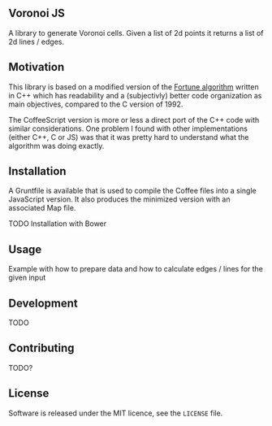 Voronoi JS
----------

A library to generate Voronoi cells. Given a list of 2d points it returns a list of 2d lines / edges.


## Motivation

This library is based on a modified version of the [Fortune algorithm](http://en.wikipedia.org/wiki/Fortune's_algorithm) written in C++ which has readability and a (subjectivly) better code organization as main objectives, compared to the C version of 1992.

The CoffeeScript version is more or less a direct port of the C++ code with similar considerations.
One problem I found with other implementations (either C++, C or JS) was that it was pretty hard to understand what the algorithm was doing exactly.


## Installation

A Gruntfile is available that is used to compile the Coffee files into a single JavaScript version. It also produces the minimized version with an associated Map file.

TODO Installation with Bower



## Usage

Example with how to prepare data and how to calculate edges / lines for the given input


## Development

TODO



## Contributing

TODO?


## License

Software is released under the MIT licence, see the `LICENSE` file.
